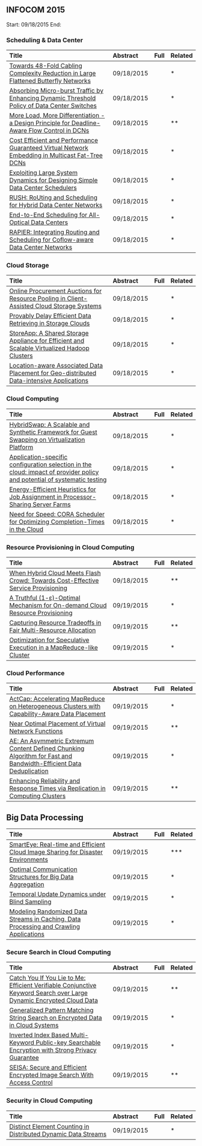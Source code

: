 ## INFOCOM 2015

Start: 09/18/2015
End: 

### Scheduling & Data Center
|Title| Abstract| Full| Related|
|:----|:----|:----|:---|
|[Towards 48-Fold Cabling Complexity Reduction in Large Flattened Butterfly Networks](http://www.dcs.warwick.ac.uk/~florin/lib/infocom15c.pdf)|09/18/2015| |*|
|[Absorbing Micro-burst Traffic by Enhancing Dynamic Threshold Policy of Data Center Switches](http://nns.cs.tsinghua.edu.cn/paper/infocom15_dfs.pdf)|09/18/2015| |*|
|[More Load, More Differentiation - a Design Principle for Deadline-Aware Flow Control in DCNs](http://ieeexplore.ieee.org/stamp/stamp.jsp?arnumber=7218375)|09/18/2015| |**|
|[Cost Efficient and Performance Guaranteed Virtual Network Embedding in Multicast Fat-Tree DCNs](http://ieeexplore.ieee.org/xpl/articleDetails.jsp?arnumber=7218376&filter%3DAND(p_IS_Number%3A7218353))|09/18/2015| |*|
|[Exploiting Large System Dynamics for Designing Simple Data Center Schedulers](http://newslab.ece.ohio-state.edu/research/resources/infocom15_large.pdf)|09/18/2015| |*|
|[RUSH: RoUting and Scheduling for Hybrid Data Center Networks](http://ieeexplore.ieee.org/stamp/stamp.jsp?tp=&arnumber=7218407)|09/18/2015| |*|
|[End-to-End Scheduling for All-Optical Data Centers](http://cseweb.ucsd.edu/~gmporter/papers/opticalsched-infocom15.pdf)|09/18/2015| |*|
|[RAPIER: Integrating Routing and Scheduling for Coflow-aware Data Center Networks](http://ieeexplore.ieee.org/stamp/stamp.jsp?arnumber=7218408)|09/18/2015| |*|

### Cloud Storage
|Title| Abstract| Full| Related|
|:----|:----|:----|:---|
|[Online Procurement Auctions for Resource Pooling in Client-Assisted Cloud Storage Systems](http://pages.cpsc.ucalgary.ca/~zongpeng/publications/infocom15-jian.pdf)|09/18/2015| |*|
|[Provably Delay Efficient Data Retrieving in Storage Clouds](http://newslab.ece.ohio-state.edu/research/resources/storage_infocom15.pdf)|09/18/2015| |*|
|[StoreApp: A Shared Storage Appliance for Efficient and Scalable Virtualized Hadoop Clusters](http://ieeexplore.ieee.org/xpl/articleDetails.jsp?arnumber=7218427)|09/18/2015| |*|
|[Location-aware Associated Data Placement for Geo-distributed Data-intensive Applications](http://grp.pan.uvic.ca/~boyangyu/ADP-info15.pdf)|09/18/2015| |*|


### Cloud Computing
|Title| Abstract| Full| Related|
|:----|:----|:----|:---|
|[HybridSwap: A Scalable and Synthetic Framework for Guest Swapping on Virtualization Platform](http://ieeexplore.ieee.org/stamp/stamp.jsp?tp=&arnumber=7218457)|09/18/2015| |*|
|[Application-specific configuration selection in the cloud: impact of provider policy and potential of systematic testing](https://engineering.purdue.edu/~isl/papers/hajjat2015infocomCloudPolicy.pdf)|09/18/2015| |*|
|[Energy-Efficient Heuristics for Job Assignment in Processor-Sharing Server Farms](http://ieeexplore.ieee.org/xpl/articleDetails.jsp?arnumber=7218459)|09/18/2015| |*|
|[Need for Speed: CORA Scheduler for Optimizing Completion-Times in the Cloud](http://www.seas.gwu.edu/~tlan/papers/CORA2014.pdf)|09/18/2015| |*|


### Resource Provisioning in Cloud Computing
|Title| Abstract| Full| Related|
|:----|:----|:----|:---|
[When Hybrid Cloud Meets Flash Crowd: Towards Cost-Effective Service Provisioning](http://grid.hust.edu.cn/fmliu/infocom15-hybridcloud-FangmingLiu.pdf)|09/18/2015| |**|
|[A Truthful (1-ɛ)-Optimal Mechanism for On-demand Cloud Resource Provisioning](http://infocom2015.ieee-infocom.org/program/main-technical-program)|09/19/2015| |*|
|[Capturing Resource Tradeoffs in Fair Multi-Resource Allocation](http://www.cs.huji.ac.il/~dhay/publications/MRA.pdf)|09/19/2015| |**|
|[Optimization for Speculative Execution in a MapReduce-like Cluster](http://arxiv.org/pdf/1406.0609.pdf)|09/19/2015| |*|

### Cloud Performance
|Title| Abstract| Full| Related|
|:----|:----|:----|:---|
|[ActCap: Accelerating MapReduce on Heterogeneous Clusters with Capability-Aware Data Placement](http://ieeexplore.ieee.org/xpl/login.jsp?tp=&arnumber=7218509)|09/19/2015| |*|
|[Near Optimal Placement of Virtual Network Functions](http://ieeexplore.ieee.org/xpl/login.jsp?tp=&arnumber=7218511)|09/19/2015| |**|
|[AE: An Asymmetric Extremum Content Defined Chunking Algorithm for Fast and Bandwidth-Efficient Data Deduplication](http://wxia.hustbackup.cn/AE-INFOCOM-zhang.pdf)|09/19/2015| |*|
|[Enhancing Reliability and Response Times via Replication in Computing Clusters](http://www.zhanqiu.co.uk/uploads/2/1/0/9/21098362/infocom_faulttolerance.pdf)|09/19/2015| |**|

## Big Data Processing
|Title| Abstract| Full| Related|
|:----|:----|:----|:---|
|[SmartEye: Real-time and Efficient Cloud Image Sharing for Disaster Environments](http://ieeexplore.ieee.org/xpl/articleDetails.jsp?reload=true&arnumber=7218541)|09/19/2015| |***|
|[Optimal Communication Structures for Big Data Aggregation](http://eprints.networks.imdea.org/948/1/edas.final-1570012153.pdf)|09/19/2015| |*|
|[Temporal Update Dynamics under Blind Sampling](https://engineering.tamu.edu/media/2079489/2015-1-2.pdf)|09/19/2015| |*|
|[Modeling Randomized Data Streams in Caching, Data Processing and Crawling Applications](http://irl.cse.tamu.edu/people/tanzir/papers/infocom2015b.pdf)|09/19/2015| |*|

### Secure Search in Cloud Computing
|Title| Abstract| Full| Related|
|:----|:----|:----|:---|
|[Catch You If You Lie to Me: Efficient Verifiable Conjunctive Keyword Search over Large Dynamic Encrypted Cloud Data](http://ieeexplore.ieee.org/xpl/login.jsp?tp=&arnumber=7218596)|09/19/2015| |**|
|[Generalized Pattern Matching String Search on Encrypted Data in Cloud Systems](http://ieeexplore.ieee.org/xpl/login.jsp?tp=&arnumber=721859)|09/19/2015| |*|
|[Inverted Index Based Multi-Keyword Public-key Searchable Encryption with Strong Privacy Guarantee](http://www.cnsr.ictas.vt.edu/publication/Wang_2015_INFOCOM.pdf)|09/19/2015| |*|
|[SEISA: Secure and Efficient Encrypted Image Search With Access Control](http://ieeexplore.ieee.org/xpl/login.jsp?tp=&arnumber=7218593)|09/19/2015| |**|

### Security in Cloud Computing
|Title| Abstract| Full| Related|
|:----|:----|:----|:---|
|[Distinct Element Counting in Distributed Dynamic Data Streams](http://ieeexplore.ieee.org/xpl/login.jsp?tp=&arnumber=7218625)|09/19/2015| |*|
